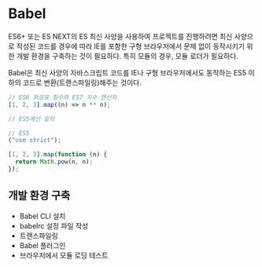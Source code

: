 # Babel

ES6+ 또는 ES NEXT의 ES 최신 사양을 사용하여 프로젝트를 진행하려면 최신 사양으로 작성된 코드를 경우에 따라 IE를 포함한 구형 브라우저에서 문제 없이 동작시키기 위한 개발 환경을 구축하는 것이 필요하다. 특히 모듈의 경우, 모듈 로더가 필요하다.

Babel은 최신 사양의 자바스크립트 코드를 IE나 구형 브라우저에서도 동작하는 ES5 이하의 코드로 변환(트랜스파일링)해주는 것이다.

```js
// ES6 화살표 함수와 ES7 지수 연산자
[1, 2, 3].map((n) => n ** n);

// ES5에선 밑의

// ES5
("use strict");

[1, 2, 3].map(function (n) {
  return Math.pow(n, n);
});
```

## 개발 환경 구축

- Babel CLI 설치
- babelrc 설정 파일 작성
- 트랜스파일링
- Babel 플러그인
- 브라우저에서 모듈 로딩 테스트
